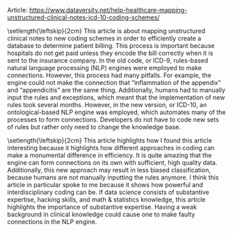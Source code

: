 Article: https://www.dataversity.net/help-healthcare-mapping-unstructured-clinical-notes-icd-10-coding-schemes/

\setlength{\leftskip}{2cm} This article is about mapping unstructured clinical notes to new coding schemes in order to efficiently create a database to determine patient billing. This process is important because hospitals do not get paid unless they encode the bill correctly when it is sent to the insurance company. In the old code, or ICD-9, rules-based natural language processing (NLP) engines were employed to make connections. However, this process had many pitfalls. For example, the engine could not make the connection that “inflammation of the appendix” and “appendicitis” are the same thing. Additionally, humans had to manually input the rules and exceptions, which meant that the implementation of new rules took several months. However, in the new version, or ICD-10, an ontological-based NLP engine was employed, which automates many of the processes to form connections. Developers do not have to code new sets of rules but rather only need to change the knowledge base.  

\setlength{\leftskip}{2cm} This article highlights how I found this article interesting because it highlights how different approaches in coding can make a monumental difference in efficiency. It is quite amazing that the engine can form connections on its own with sufficient, high quality data. Additionally, this new approach may result in less biased classification, because humans are not manually inputting the rules anymore.  I think this article in particular spoke to me because it shows how powerful and interdisciplinary coding can be. If data science consists of substantive expertise, hacking skills, and math & statistics knowledge, this article highlights the importance of substantive expertise. Having a weak background in clinical knowledge could cause one to make faulty connections in the NLP engine. 
